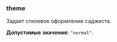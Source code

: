 ### theme

Задает стилевое оформление саджеста.

<!-- props:start -->
**Допустимые значения:** `"normal"`.
<!-- props:end -->